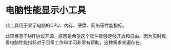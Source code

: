 # 电脑性能显示小工具

此工具用于显示电脑的CPU、内存、硬盘、网络等性能指标。

此项目基于MIT协议开源，原因是希望这个软件能够足够开放和自由。因为实时观看电脑性能指标对于日常工作和学习非常有帮助，这种需求普遍存在。